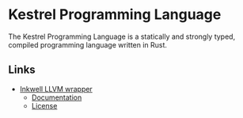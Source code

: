 # Kestrel Programming Language
The Kestrel Programming Language is a statically and strongly typed, compiled programming language written in Rust.

## Links
- [Inkwell LLVM wrapper](https://github.com/TheDan64/inkwell)
    - [Documentation](https://thedan64.github.io/inkwell/inkwell/index.html)
    - [License](https://github.com/TheDan64/inkwell/blob/master/LICENSE)